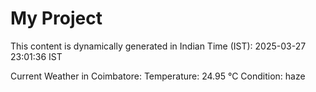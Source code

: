 # My Project

This content is dynamically generated in Indian Time (IST): 2025-03-27 23:01:36 IST


Current Weather in Coimbatore:
Temperature: 24.95 °C
Condition: haze
